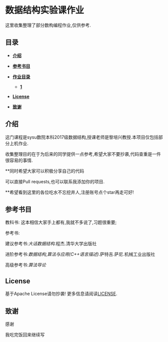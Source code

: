 # 数据结构实验课作业

这里收集整理了部分数构编程作业,仅供参考.

## 目录

* [**介绍**](#介绍)
* [**参考书目**](#参考书目)
* [**作业目录**](#作业目录)
  * [**1**](#1)
  
* [**License**](#License)
* [**致谢**](#致谢)


## 介绍

这门课程是sysu数院本科2017级数据结构,授课老师是黎培兴教授.本项目仅包括部分上机作业.

收集整理目的在于为后来的同学提供一点参考,希望大家不要抄袭,代码查重是一件很容易的事情.

**同时希望大家可以积极分享自己的代码 

可以直接Pull requests,也可以联系我添加你的项目.

**希望看到这里的各位吃水不忘挖井人,注册账号点个star再走可好!


## 参考书目

教科书: 这本相信大家手上都有,我就不多说了,习题很重要;

参考书:

建议参考书:*大话数据结构*.程杰.清华大学出版社

进阶参考书:*数据结构,算法与应用(C++语言描述)*.萨特吉.萨尼.机械工业出版社

高级参考书:*算法导论*


## License

基于Apache License请勿抄袭!
更多信息请阅读[LICENSE](LICENSE.txt).

## 致谢
感谢

我吃完饭回来继续写

